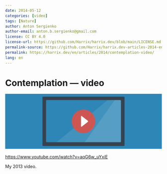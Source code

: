 ```yaml
---
date: 2014-05-12
categories: [video]
tags: [Nature]
author: Anton Sergienko
author-email: anton.b.sergienko@gmail.com
license: CC BY 4.0
license-url: https://github.com/Harrix/harrix.dev/blob/main/LICENSE.md
permalink-source: https://github.com/Harrix/harrix.dev-articles-2014-en/blob/main/contemplation-video/contemplation-video.md
permalink: https://harrix.dev/en/articles/2014/contemplation-video/
lang: en
---
```


# Contemplation — video

![Featured image](featured-image.svg)

<https://www.youtube.com/watch?v=aqG6w_uYxiE>

My 2013 video.
